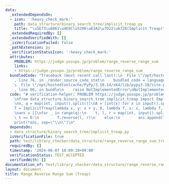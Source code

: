 ```yaml
---
data:
  _extendedDependsOn:
  - icon: ':heavy_check_mark:'
    path: data_structure/binary_search_tree/implicit_treap.py
    title: "\u5E73\u8861\u4E8C\u5206\u63A2\u7D22\u6728(Implicit Treap)"
  _extendedRequiredBy: []
  _extendedVerifiedWith: []
  _isVerificationFailed: false
  _pathExtension: py
  _verificationStatusIcon: ':heavy_check_mark:'
  attributes:
    PROBLEM: https://judge.yosupo.jp/problem/range_reverse_range_sum
    links:
    - https://judge.yosupo.jp/problem/range_reverse_range_sum
  bundledCode: "Traceback (most recent call last):\n  File \"/opt/hostedtoolcache/PyPy/3.10.14/x64/lib/pypy3.10/site-packages/onlinejudge_verify/documentation/build.py\"\
    , line 76, in _render_source_code_stat\n    bundled_code = language.bundle(\n\
    \  File \"/opt/hostedtoolcache/PyPy/3.10.14/x64/lib/pypy3.10/site-packages/onlinejudge_verify/languages/python.py\"\
    , line 96, in bundle\n    raise NotImplementedError\nNotImplementedError\n"
  code: "# verification-helper: PROBLEM https://judge.yosupo.jp/problem/range_reverse_range_sum\n\
    \nfrom data_structure.binary_search_tree.implicit_treap import ImplicitTreap\n\
    \nn, q = map(int, input().split())\nA = [int(x) for x in input().split()]\n\n\
    T = ImplicitTreap(lambda x, y: x + y, 0, lambda f, x: x, lambda f, g: g, 0, A)\n\
    \nans = []\nfor _ in range(q):\n    t, l, r = map(int, input().split())\n    if\
    \ t == 0:\n        T.reverse(l, r)\n    else:\n        ans.append(T.prod(l, r))\n\
    print(*ans, sep=\"\\n\")\n"
  dependsOn:
  - data_structure/binary_search_tree/implicit_treap.py
  isVerificationFile: true
  path: test/library_checker/data_structure/range_reverse_range_sum_treap.test.py
  requiredBy: []
  timestamp: '2024-06-07 10:09:10+09:00'
  verificationStatus: TEST_ACCEPTED
  verifiedWith: []
documentation_of: test/library_checker/data_structure/range_reverse_range_sum_treap.test.py
layout: document
title: Range Reverse Range Sum (Treap)
---
```

